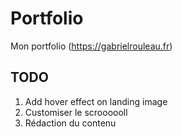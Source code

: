 # Portfolio

Mon portfolio (https://gabrielrouleau.fr)

## TODO

1. Add hover effect on landing image
2. Customiser le scroooooll
3. Rédaction du contenu
